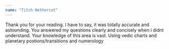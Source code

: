 ```yaml
---
name: "Titch Nethercot"
---
```

Thank you for your reading. I have to say, it was totally accurate and astounding. You answered my questions clearly and concisely when i didnt understand. Your knowledge of this area is vast. Using vedic charts and planetary postions/transitions and numerology